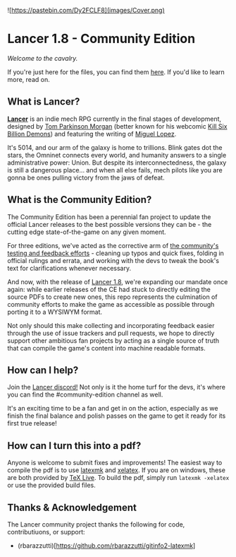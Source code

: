 ![https://pastebin.com/Dy2FCLF8](images/Cover.png)

# Lancer 1.8 - Community Edition

_Welcome to the cavalry._

If you're just here for the files, you can find them [here](https://drive.google.com/file/d/1VrmnI0Uh3hilCnL91XF9MRBAeBNt3ki5/view?usp=sharing). If you'd like to learn more, read on.

## What is Lancer?

[**Lancer**](https://twitter.com/Lancer_RPG) is an indie mech RPG currently in the final stages of development, designed by [Tom Parkinson Morgan](https://twitter.com/Lancer_RPG) (better known for his webcomic [Kill Six Billion Demons](https://killsixbilliondemons.com/)) and featuring the writing of [Miguel Lopez](https://twitter.com/the_one_lopez).

It's 5014, and our arm of the galaxy is home to trillions. Blink gates dot the stars, the Omninet connects every world, and humanity answers to a single administrative power: Union. But despite its interconnectedness, the galaxy is still a dangerous place... and when all else fails, mech pilots like you are gonna be ones pulling victory from the jaws of defeat.

## What is the Community Edition?

The Community Edition has been a perennial fan project to update the official Lancer releases to the best possible versions they can be - the cutting edge state-of-the-game on any given moment.

For three editions, we've acted as the corrective arm of [the community's testing and feedback efforts](https://docs.google.com/document/d/11avjUcVQHkKYXbbPwcNj-u1SqPXkgYuzpbuZq77DByE/edit#heading=h.arx9tieu4lpc) - cleaning up typos and quick fixes, folding in official rulings and errata, and working with the devs to tweak the book's text for clarifications whenever necessary.

And now, with the release of [Lancer 1.8](https://twitter.com/Lancer_RPG/status/1080595674847096832), we're expanding our mandate once again: while earlier releases of the CE had stuck to directly editing the source PDFs to create new ones, this repo represents the culmination of community efforts to make the game as accessible as possible through porting it to a WYSIWYM format.

Not only should this make collecting and incorporating feedback easier through the use of issue trackers and pull requests, we hope to directly support other ambitious fan projects by acting as a single source of truth that can compile the game's content into machine readable formats.

## How can I help?

Join the [Lancer discord!](https://discord.gg/ABx8gcf) Not only is it the home turf for the devs, it's where you can find the #community-edition channel as well.

It's an exciting time to be a fan and get in on the action, especially as we finish the final balance and polish passes on the game to get it ready for its first true release!

## How can I turn this into a pdf?

Anyone is welcome to submit fixes and improvements! The easiest way to compile the pdf is to use [latexmk](https://mg.readthedocs.io/latexmk.html) and [xelatex](http://xetex.sourceforge.net/). If you are on windows, these are both provided by [TeX Live](https://www.tug.org/texlive/). To build the pdf, simply run `latexmk -xelatex` or use the provided build files.  

## Thanks & Acknowledgement

The Lancer community project thanks the following for code, contributiuons, or support:

* (rbarazzutti)[https://github.com/rbarazzutti/gitinfo2-latexmk] 